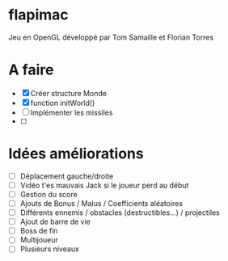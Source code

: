 # flapimac
Jeu en OpenGL développé par Tom Samaille et Florian Torres


# A faire
- [x] Créer structure Monde
- [x] function initWorld()
- [ ] Implémenter les missiles
- [ ] 

# Idées améliorations
- [ ] Déplacement gauche/droite
- [ ] Vidéo t'es mauvais Jack si le joueur perd au début
- [ ] Gestion du score
- [ ] Ajouts de Bonus / Malus / Coefficients aléatoires
- [ ] Différents ennemis / obstacles (destructibles...) / projectiles
- [ ] Ajout de barre de vie
- [ ] Boss de fin
- [ ] Multijoueur
- [ ] Plusieurs niveaux